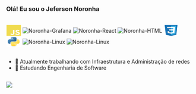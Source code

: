  ### Olá! Eu sou o Jeferson Noronha
<div style="display: inline_block"><br>
  <img align="center" alt="Noronha-Js" height="30" width="40" src="https://raw.githubusercontent.com/devicons/devicon/master/icons/javascript/javascript-plain.svg">
  <img align="center" alt="Noronha-Grafana" height="30" width="40" src="https://cdn.jsdelivr.net/gh/devicons/devicon/icons/grafana/grafana-original-wordmark.svg">
  <img align="center" alt="Noronha-React" height="30" width="40" src="https://cdn.jsdelivr.net/gh/devicons/devicon/icons/react/react-original-wordmark.svg">
  <img align="center" alt="Noronha-HTML" height="30" width="40" src="https://cdn.jsdelivr.net/gh/devicons/devicon/icons/html5/html5-original-wordmark.svg">
  <img align="center" alt="Rafa-CSS" height="30" width="40" src="https://raw.githubusercontent.com/devicons/devicon/master/icons/css3/css3-original.svg">
  <img align="center" alt="Rafa-Python" height="30" width="40" src="https://raw.githubusercontent.com/devicons/devicon/master/icons/python/python-original.svg">
  <img align="center" alt="Noronha-Linux" height="30" width="40" src="https://cdn.jsdelivr.net/gh/devicons/devicon/icons/linux/linux-original.svg">
<img align="center" alt="Noronha-Linux" height="30" width="40" src="https://cdn.jsdelivr.net/gh/devicons/devicon/icons/bootstrap/bootstrap-original-wordmark.svg">
</div>

##

- 🔭 Atualmente trabalhando com Infraestrutura e Administração de redes
- 🌱 Estudando Engenharia de Software

##

<div>
  <a href="https://https://www.linkedin.com/in/jeferson-noronha-39868b5a/" target="_blank"><img src="https://img.shields.io/badge/-LinkedIn-%230077B5?style=for-the-badge&logo=linkedin&logoColor=white" target="_blank"></a> 
  
</div>
